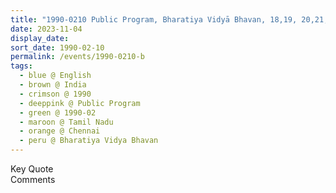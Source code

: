 ```yaml
---
title: "1990-0210 Public Program, Bharatiya Vidyā Bhavan, 18,19, 20,21,22, E Mada St, Vinayaka Nagar Colony, Mylapore, Chennai, Tamil Nadu, India"
date: 2023-11-04
display_date: 
sort_date: 1990-02-10
permalink: /events/1990-0210-b
tags:
  - blue @ English
  - brown @ India
  - crimson @ 1990
  - deeppink @ Public Program
  - green @ 1990-02
  - maroon @ Tamil Nadu
  - orange @ Chennai
  - peru @ Bharatiya Vidya Bhavan
---
```


<wave-list>
  <list-title color="green" width="75">Key Quote</list-title>
  <list-item color="BlanchedAlmond"  width="200"></list-item>
  <list-item color="Lavender"></list-item>
  <list-item color="BlanchedAlmond"></list-item>
</wave-list>

<br>

<wave-list>
  <list-title color="green" width="75">Comments</list-title>
  <list-item color="BlanchedAlmond"  width="200"></list-item>
  <list-item color="Lavender"></list-item>
  <list-item color="BlanchedAlmond"></list-item>
</wave-list>